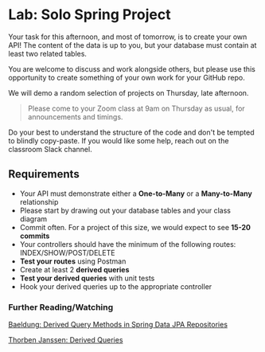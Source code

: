 # Lab: Solo Spring Project

Your task for this afternoon, and most of tomorrow, is to create your own API! The content of the data is up to you, but your database must contain at least two related tables.

You are welcome to discuss and work alongside others, but please use this opportunity to create something of your own work for your GitHub repo.

We will demo a random selection of projects on Thursday, late afternoon.

> Please come to your Zoom class at 9am on Thursday as usual, for announcements and timings.

Do your best to understand the structure of the code and don't be tempted to blindly copy-paste. If you would like some help, reach out on the classroom Slack channel.

## Requirements
- Your API must demonstrate either a **One-to-Many** or a **Many-to-Many** relationship
- Please start by drawing out your database tables and your class diagram
- Commit often. For a project of this size, we would expect to see **15-20 commits**
- Your controllers should have the minimum of the following routes: INDEX/SHOW/POST/DELETE
- **Test your routes** using Postman
- Create at least 2 **derived queries**
- **Test your derived queries** with unit tests
- Hook your derived queries up to the appropriate controller

### Further Reading/Watching
[Baeldung: Derived Query Methods in Spring Data JPA Repositories](https://www.baeldung.com/spring-data-derived-queries)

[Thorben Janssen: Derived Queries](https://www.youtube.com/watch?v=GVeY08vUiPE)
